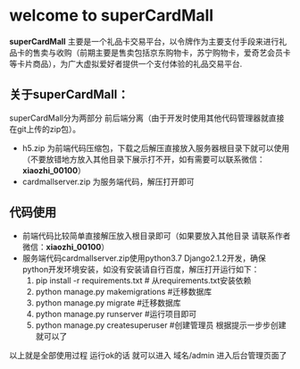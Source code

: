
# welcome to superCardMall #

**superCardMall** 主要是一个礼品卡交易平台，以令牌作为主要支付手段来进行礼品卡的售卖与收购（前期主要是售卖包括京东购物卡，苏宁购物卡，爱奇艺会员卡等卡片商品），为广大虚拟爱好者提供一个支付体验的礼品交易平台.

## 关于superCardMall：

superCardMall分为两部分 前后端分离（由于开发时使用其他代码管理器就直接在git上传的zip包）。

- h5.zip 为前端代码压缩包，下载之后解压直接放入服务器根目录下就可以使用（不要放错地方放入其他目录下展示打不开，如有需要可以联系微信： **xiaozhi_00100**）
- cardmallserver.zip  为服务端代码，解压打开即可


## 代码使用
- 前端代码比较简单直接解压放入根目录即可（如果要放入其他目录 请联系作者 微信：**xiaozhi_00100**）
- 服务端代码cardmallserver.zip使用python3.7 Django2.1.2开发，确保python开发环境安装，如没有安装请自行百度，解压打开运行如下：
	1. pip install -r requirements.txt # 从requirements.txt安装依赖
	2. python manage.py makemigrations #迁移数据库
	3. python manage.py migrate #迁移数据库
	4. python manage.py runserver #运行项目即可
	5. python manage.py createsuperuser #创建管理员 根据提示一步步创建就可以了



以上就是全部使用过程 运行ok的话 就可以进入 域名/admin 进入后台管理页面了
